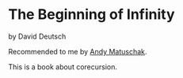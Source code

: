 # The Beginning of Infinity

by David Deutsch

Recommended to me by [Andy Matuschak](http://andymatuschak.org).

This is a book about corecursion.
